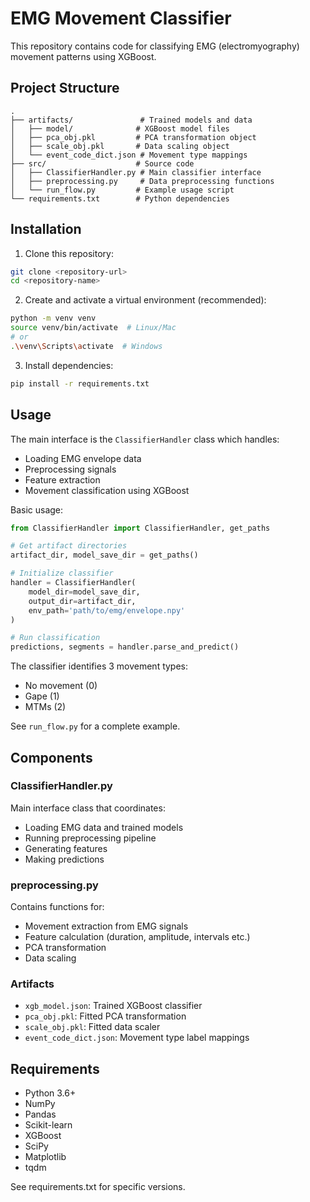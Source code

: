 # EMG Movement Classifier

This repository contains code for classifying EMG (electromyography) movement patterns using XGBoost.

## Project Structure

```
.
├── artifacts/               # Trained models and data
│   ├── model/              # XGBoost model files
│   ├── pca_obj.pkl         # PCA transformation object
│   ├── scale_obj.pkl       # Data scaling object
│   └── event_code_dict.json # Movement type mappings
├── src/                    # Source code
│   ├── ClassifierHandler.py # Main classifier interface
│   ├── preprocessing.py     # Data preprocessing functions
│   └── run_flow.py         # Example usage script
└── requirements.txt        # Python dependencies
```

## Installation

1. Clone this repository:
```bash
git clone <repository-url>
cd <repository-name>
```

2. Create and activate a virtual environment (recommended):
```bash
python -m venv venv
source venv/bin/activate  # Linux/Mac
# or
.\venv\Scripts\activate  # Windows
```

3. Install dependencies:
```bash
pip install -r requirements.txt
```

## Usage

The main interface is the `ClassifierHandler` class which handles:

- Loading EMG envelope data
- Preprocessing signals
- Feature extraction 
- Movement classification using XGBoost

Basic usage:

```python
from ClassifierHandler import ClassifierHandler, get_paths

# Get artifact directories
artifact_dir, model_save_dir = get_paths()

# Initialize classifier
handler = ClassifierHandler(
    model_dir=model_save_dir,
    output_dir=artifact_dir, 
    env_path='path/to/emg/envelope.npy'
)

# Run classification
predictions, segments = handler.parse_and_predict()
```

The classifier identifies 3 movement types:
- No movement (0)
- Gape (1) 
- MTMs (2)

See `run_flow.py` for a complete example.

## Components

### ClassifierHandler.py

Main interface class that coordinates:
- Loading EMG data and trained models
- Running preprocessing pipeline
- Generating features
- Making predictions

### preprocessing.py

Contains functions for:
- Movement extraction from EMG signals
- Feature calculation (duration, amplitude, intervals etc.)
- PCA transformation
- Data scaling

### Artifacts

- `xgb_model.json`: Trained XGBoost classifier
- `pca_obj.pkl`: Fitted PCA transformation
- `scale_obj.pkl`: Fitted data scaler
- `event_code_dict.json`: Movement type label mappings

## Requirements

- Python 3.6+
- NumPy
- Pandas  
- Scikit-learn
- XGBoost
- SciPy
- Matplotlib
- tqdm

See requirements.txt for specific versions.
